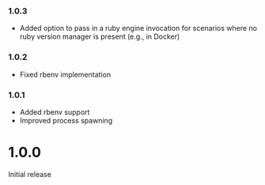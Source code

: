 ### 1.0.3

* Added option to pass in a ruby engine invocation for scenarios where no ruby version manager is present (e.g., in Docker)

### 1.0.2

* Fixed rbenv implementation

### 1.0.1

* Added rbenv support
* Improved process spawning

# 1.0.0

Initial release
